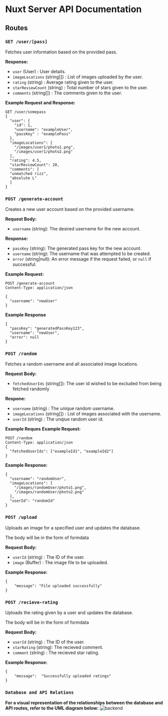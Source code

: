 # Nuxt Server API Documentation

## Routes

### `GET /user/[pass]`
Fetches user information based on the provided pass.

**Response:**
- `user` (User) : User details.
- `imageLocations` (string[]) : List of images uploaded by the user.
- `rating` (string) : Average rating given to the user.
- `starReviewCount` (string) : Total number of stars given to the user.
- `comments` (string[]) : The comments given to the user.

**Example Request and Response:**
```http
GET /user/somepass
{
  "user": {
    "id": 1,
    "username": "exampleUser",
    "passKey" : "examplePass"
  },
  "imageLocations": [
    "/images/user1/photo1.png",
    "/images/user1/photo2.png"
  ],
  "rating": 4.5,
  "starReviewCount": 20,
  "comments": [
  "unmatched rizz",
  "absolute L"
  ]
}
```


### `POST /generate-account`
Creates a new user account based on the provided username.

**Request Body:**
- `username` (string): The desired username for the new account.

**Response:**
- `passKey` (string): The generated pass key for the new account.
- `username` (string): The username that was attempted to be created.
- `error` (string|null): An error message if the request failed, or `null` if successful.

**Example Request:**
```http
POST /generate-account
Content-Type: application/json

{
  "username": "newUser"
}
```
**Example Response**
```http
{
  "passKey": "generatedPassKey123",
  "username": "newUser",
  "error": null
}
```


### `POST /random`

Fetches a random username and all associated image locations.

**Request Body:**
- `fetchedUserIds` (string[]): The user id wished to be excluded from being fetched randomly

**Respone:**
- `username` (string) : The unique random username.
- `imageLocations` (string[]) : List of images associated with the username.
- `userId` (string) : The unqiue random user id.


**Example Reques**
**Example Request:**
```http
POST /random
Content-Type: application/json
{
  "fetchedUserIds": ["exampleId1", "exampleId2"]
}
```

**Example Response:**
```http
{
  "username": "randomUser",
  "imageLocations": [
    "/images/randomUser/photo1.png",
    "/images/randomUser/photo2.png"
  ],
  "userId": "randomId"
}

```


### `POST /upload`

Uploads an image for a specified user and updates the database.

The body will be in the form of formdata

**Request Body:**

- `userId` (string) : The ID of the user.
- `image` (Buffer) : The image file to be uploaded.


**Example Response:**
```http
{
    "message": "File uploaded successfully"
}
```

### `POST /recieve-rating`

Uploads the rating given by a user and updates the database.

The body will be in the form of formdata

**Request Body:**

- `userId` (string) : The ID of the user.
- `starRating` (string): The recieved comment.
- `comment` (string) : The recieved star rating.

**Example Response:**
```http
{
    "message":  "Successfully uploaded ratings" 
}
```

### `Database and API Relations`
**For a visual representation of the relationships between the database and API routes, refer to the UML diagram below:**
![backend](http://www.plantuml.com/plantuml/proxy?cache=no&src=https://raw.githubusercontent.com/BeanieMen/RankRizz/master/server/model.iuml)